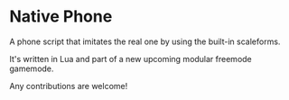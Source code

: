 # Native Phone

A phone script that imitates the real one by using the built-in scaleforms.

It's written in Lua and part of a new upcoming modular freemode gamemode.

Any contributions are welcome!